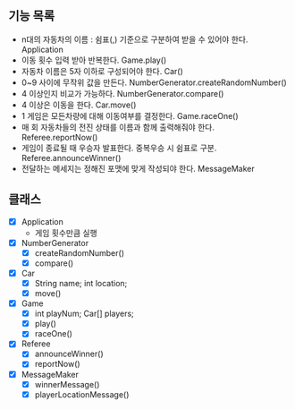 ## 기능 목록

  - n대의 자동차의 이름 : 쉼표(,) 기준으로 구분하여 받을 수 있어야 한다. Application
  - 이동 횟수 입력 받아 반복한다. Game.play()
  - 자동차 이름은 5자 이하로 구성되어야 한다. Car()
  - 0~9 사이에 무작위 값을 만든다. NumberGenerator.createRandomNumber()
  - 4 이상인지 비교가 가능하다. NumberGenerator.compare()
  - 4 이상은 이동을 한다. Car.move()
  - 1 게임은 모든차량에 대해 이동여부를 결정한다. Game.raceOne()
  - 매 회 자동차들의 전진 상태를 이름과 함께 출력해줘야 한다. Referee.reportNow()
  - 게임이 종료될 때 우승자 발표한다. 중복우승 시 쉼표로 구분. Referee.announceWinner()
  - 전달하는 메세지는 정해진 포맷에 맞게 작성되야 한다. MessageMaker

## 클래스
- [x] Application
  - 게임 횟수만큼 실행
- [x] NumberGenerator
  - [x] createRandomNumber()
  - [x] compare()
- [x] Car
  - [x] String name; int location;
  - [x] move()
- [x] Game
  - [x] int playNum; Car[] players;
  - [x] play()
  - [x] raceOne()
- [x] Referee
  - [x] announceWinner()
  - [x] reportNow()
- [x] MessageMaker
  - [x] winnerMessage()
  - [x] playerLocationMessage()
